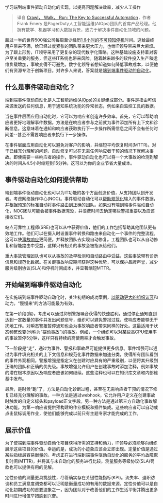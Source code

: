 <!--
title: 爬走跑：自动化成功的关键
cover: https://cdn.thenewstack.io/media/2024/01/736d9226-crawl-walk-run-automation-1024x683.jpg
-->

学习端到端事件驱动自动化的实现，以提高问题解决效率，减少人工操作

> 译自 [Crawl， Walk， Run: The Key to Successful Automation](https://thenewstack.io/crawl-walk-run-the-key-to-successful-automation/)，作者 Frank Emery 是PagerDuty人工智能运维(AIOps)团队的首席产品经理。他拥有数学、机器学习和大数据背景，致力于解决事件自动化领域的问题。

超过一半的世界500强公司每周至少经历[1.6小时的不可预知停机](https://courseware.cutm.ac.in/wp-content/uploads/2020/06/Assessing-the-Financial-Impact-of-Downtime-UK.pdf)时间。这给最终用户带来不满，给已经过度紧张的团队带来更大压力，也给IT领导带来巨大麻烦。为了跟上形势，IT领导采用了更复杂的现代数字化策略。这种基础设施支持着对客户至关重要的服务，但这些IT系统也带来风险。随着越来越多的软件投入生产和运维负载增加，事故变得不可避免。数字化领导者想知道如何降低事故成本，以便他们有资源专注于创新项目。对许多人来说，答案就是[端到端事件驱动的自动化](https://thenewstack.io/fighting-incidents-with-end-to-end-event-driven-automation/)。

## 什么是事件驱动自动化？

端到端事件驱动自动化是人工智能运维([AIOps](https://thenewstack.io/operationalizing-ai-accelerating-automation-dataops-aiops/))的关键组成部分。事件是指由可信来源发送的任何信息，用于通知系统功能的异常状态，例如来自监控工具的数据。

当在事件层面应用自动化时，它可以为响应者创造许多效率。首先，它可以帮助响应者更好地理解事件数据，方法是在响应者参与之前就为事件添加所有上下文和诊断信息。这意味着在通知和响应者获取执行下一步操作所需信息之间不会有任何时间差--甚至不需要响应者来执行下一步操作。

在事件层面应用自动化可以避免对客户的影响，并缩短平均恢复时间(MTTR)。对于已经充分理解的问题，自动修复可以在无需任何响应者干预的情况下就解决事故。即使需要一些响应者的操作，事件驱动自动化也可以将一个大事故的检测到解决的时间从4.5小时缩短到15分钟。这可以为你的企业节省大量成本。

## 事件驱动自动化如何提供帮助

端到端事件驱动自动化也可以为IT功能的各个方面创造价值，从支持团队到开发者。考虑网络操作中心(NOC)。事件驱动自动化可以[帮助规范化](https://thenewstack.io/do-we-need-data-normalization-anymore/)输入的事件数据，并根据预定的标准自动将事件路由到正确的团队。如果没有端到端事件驱动自动化，NOC团队可能会被事件数据淹没，并浪费时间去确定哪些警报重要以及应该接收它们。

站点可靠性工程师(SRE)也可以从中获得价值，他们的工作包括帮助其他团队更有效地工作。他们可以在摄入时设置事件转换和路由来自动化一个事件的完整流程。这可以使[事故响应](https://thenewstack.io/faq-what-is-automated-incident-response/)更简便，并释放团队去实现自动修复。工程团队也可以从自动修复和智能路由中受益，这样只有相关的事故会被指派给他们。

重大事故管理团队也可以从事故的及早检测和自动路由中受益，这些事故带有诊断信息和规范化数据。在关键事故响应期间获得这种优势，可以保护品牌声誉，减少服务级别协议(SLA)和停机时间成本，并显著缩短MTTR。

## 开始端到端事件驱动自动化

在实施端到端事件驱动自动化时，关注初期的成功案例，[以驱动更大的组织认可](https://thenewstack.io/four-ways-to-win-executive-buy-in-for-automation/)和动力。“慢慢来”的方法可能最为有效。

在第一阶段(爬)，考虑可以通过抑制警报噪音获得的快速胜利。通过停止通知直到达到一定数量的事件并发出问题信号，组织可以避免警报过载，使响应者能够无干扰地工作。对瞬态警报暂停通知也会为事故响应者带来同样的好处。这最适用于状态频繁改变(也称为“摆动事故”)的事故。例如，一个组织可以对某些高CPU使用率的事故暂停5分钟，这样只有持续的高使用率才会触发事故。

下一阶段是“走”，通过为事件、警报和事故尽可能提供更多信息。事件增强可以通过为事件填充相关的上下文信息和规范化事件数据来加速分类，使得所有团队看到的事件外观相同。警报增强是指定义在创建时应具有的严重级别，以便将其升级到正确的团队和正确的优先级。事故增强允许用户在创建事故时添加注释，例如事故的潜在根本原因以及响应者应该如何继续。这些注释也可以在知识库文章和内部维基中发布。

最后，是时候“跑”了，方法是自动化诊断过程，甚至在无需响应者干预的情况下修复已经充分理解的事故。一种方法是通过webhook，它允许用户定义在创建事故时触发的自定义标头和payload正文字段。另一种方法是通过第三方自动化事故解决功能，为第一响应者提供预构建的作业模板和插件集成。这些响应者可以自动或点击鼠标调用作业，使他们能够完成以前只有主题专家才能完成的工作。

## 展示价值

为了使端到端事件驱动自动化项目获得所需的支持和动力，IT领导必须能够向组织展示这些项目的价值。幸运的是，成功的小迹象应该会立即出现。定量价值是通过某些指标最容易衡量的。考虑正在进行端到端事件驱动自动化的服务的平均故障恢复时间(MTTR)，并将其与未自动化的服务进行比较。测量服务等级协议(SLA)罚款也可以提供有用的见解。

定性价值的测量更具挑战性，尽管确实存在关键性能指标(KPI)。流失率、退职访谈和员工满意度调查都可以证明是衡量成功的有用的数据来源。定性价值可以是自动化初期成功的首要迹象之一，因为团队对于改善他们的工作生活平衡并腾出更多时间进行增值举措感到兴奋。
